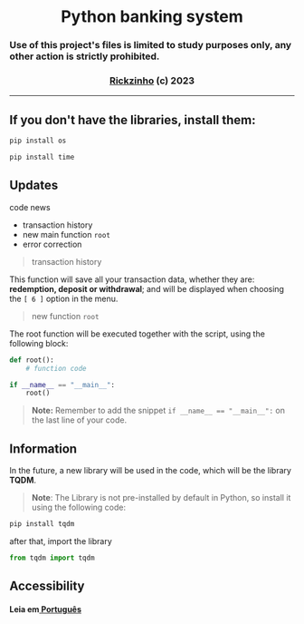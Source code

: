 <div align="center">
    <h1>Python banking system</h1>
</div>

### Use of this project's files is limited to study purposes only, any other action is strictly prohibited.

<div align="center">
    <h3><a href="https://github.com/Rickzinho3">Rickzinho</a> (c) 2023</h3>
</div>
<hr/>

## If you don't have the libraries, install them:
```bash
pip install os
```
```bash
pip install time
```


## **Updates**
code news 
- transaction history
- new main function `root`
- error correction

> transaction history

This function will save all your transaction data, whether they are: **redemption, deposit or withdrawal**; and will be displayed when choosing the `[ 6 ]` option in the menu.

> new function `root`

The root function will be executed together with the script, using the following block:
```Python
def root():
    # function code

if __name__ == "__main__":
    root()
```
> **Note:** Remember to add the snippet `if __name__ == "__main__":` on the last line of your code.

## **Information**
In the future, a new library will be used in the code, which will be the library **TQDM**.
> **Note**: The Library is not pre-installed by default in Python, so install it using the following code:

```bash
pip install tqdm
```

after that, import the library
```Python
from tqdm import tqdm
```

## Accessibility 

<h4>Leia em<a href="https://github.com/Rickzinho3/Sistema-de-banco/tree/main"> Português</a></h4>


